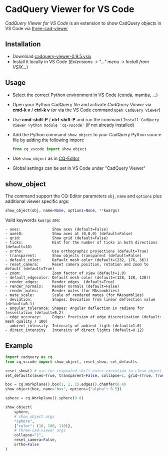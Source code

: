 # CadQuery Viewer for VS Code

_CadQuery Viewer for VS Code_ is an extension to show CadQuery objects in VS Code via [three-cad-viewer](https://github.com/bernhard-42/three-cad-viewer)

## Installation

-   Download [cadquery-viewer-0.9.5.vsix](https://github.com/bernhard-42/vscode-cadquery-viewer/releases/download/v0.9.5/cadquery-viewer-0.9.5.vsix)
-   Install it locally in VS Code (_Extensions -> "..." menu -> Install from VSIX..._)

## Usage

-   Select the correct Python environment in VS Code (conda, mamba, ...)
-   Open your Python CadQuery file and activate _CadQuery Viewer_ via **cmd-k v** / **ctrl-k v** (or via the VS Code command `Open CadQuery Viewer`)
-   Use **cmd-shift-P** / **ctrl-shift-P** and run the command `Install CadQuery Viewer Python module 'cq-vscode'` (if not already installed)
-   Add the Python command `show_object` to your CadQuery Python source file by adding the following import:

    ```python
    from cq_vscode import show_object
    ```

-   Use `show_object` as in [CQ-Editor](https://github.com/CadQuery/CQ-editor)
-   Global settings can be set in VS Code under "CadQuery Viewer"

## show_object

The command support the CQ-Editor parameters `obj`, `name` and `options` plus additional viewer specific args:

```python
show_object(obj, name=None, options=None, **kwargs)
```

Valid keywords `kwargs` are:

```text
- axes:              Show axes (default=False)
- axes0:             Show axes at (0,0,0) (default=False)
- grid:              Show grid (default=False)
- ticks:             Hint for the number of ticks in both directions (default=10)
- ortho:             Use orthographic projections (default=True)
- transparent:       Show objects transparent (default=False)
- default_color:     Default mesh color (default=(232, 176, 36))
- reset_camera:      Reset camera position, rotation and zoom to default (default=True)
- zoom:              Zoom factor of view (default=1.0)
- default_edgecolor: Default mesh color (default=(128, 128, 128))
- render_edges:      Render edges  (default=True)
- render_normals:    Render normals (default=False)
- render_mates:      Render mates (for MAssemblies)
- mate_scale:        Scale of rendered mates (for MAssemblies)
- deviation:         Shapes: Deviation from linear deflection value (default=0.1)
- angular_tolerance: Shapes: Angular deflection in radians for tessellation (default=0.2)
- edge_accuracy:     Edges: Precision of edge discretization (default: mesh quality / 100)
- ambient_intensity  Intensity of ambient ligth (default=1.0)
- direct_intensity   Intensity of direct lights (default=0.12)
```

## Example

```python
import cadquery as cq
from cq_vscode import show_object, reset_show, set_defaults

reset_show() # use for reapeated shift-enter execution to clean object buffer
set_defaults(axes=True, transparent=False, collapse=1, grid=(True, True, True))

box = cq.Workplane().box(1, 2, 1).edges().chamfer(0.4)
show_object(box, name="box", options={"alpha": 0.5})

sphere = cq.Workplane().sphere(0.6)

show_object(
    sphere,
    # show_object args
    "sphere",
    {"color": (10, 100, 110)},
    # three-cad-viewer args
    collapse="1",
    reset_camera=False,
    ortho=False
)
```
